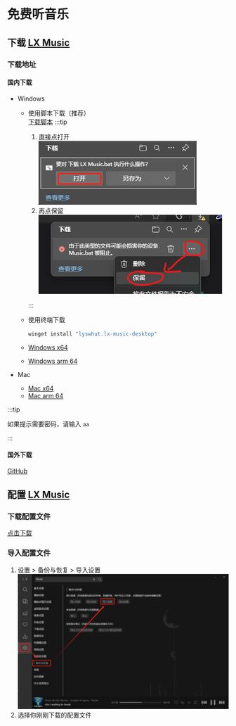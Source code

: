 # 免费听音乐

## 下载 [LX Music](https://lxmusic.toside.cn/)

### 下载地址

#### 国内下载

- Windows

  - 使用脚本下载（推荐）  
    [下载脚本](./下载%20LX%20Music.bat '{"download":"下载 LX Music.bat","target":"_self"}')
    :::tip

    1. 直接点打开 ![直接点打开](直接点打开.png)
    2. 再点保留 ![再点保留](再点保留.png)

    :::

  - 使用终端下载
    ```bash
    winget install "lyswhut.lx-music-desktop"
    ```
  - <a href="https://wwrb.lanzouw.com/i1M6p1f7xqgj" target="_self" download="LX Music Windows x64.exe" title='{"lanzoui":"aa"}'>Windows x64</a>
  - <a href="https://wwrb.lanzouw.com/iKKeS1f7xktg" target="_self" download="LX Music Windows arm 64.exe" title='{"lanzoui":"aa"}'>Windows arm 64</a>

- Mac
  - <a href="https://wwrb.lanzouw.com/iI0ob1f7xx5a" target="_self" download="LX Music Mac x64.dmg" title='{"lanzoui":"aa"}'>Mac x64</a>
  - <a href="https://wwrb.lanzouw.com/idW471f7xhed" target="_self" download="LX Music Mac arm 64.dmg" title='{"lanzoui":"aa"}'>Mac arm 64</a>

:::tip

如果提示需要密码，请输入 `aa`

:::

#### 国外下载

[GitHub](https://github.com/lyswhut/lx-music-desktop/releases)

## 配置 [LX Music](https://lxmusic.toside.cn/)

### 下载配置文件

[点击下载](lx_setting_v2.lxmc '{"download":"lx_setting_v2.lxmc","target":"_self"}')

### 导入配置文件

1. 设置 > 备份与恢复 > 导入设置
   ![如何导入配置文件](如何导入配置文件.png)
2. 选择你刚刚下载的配置文件

